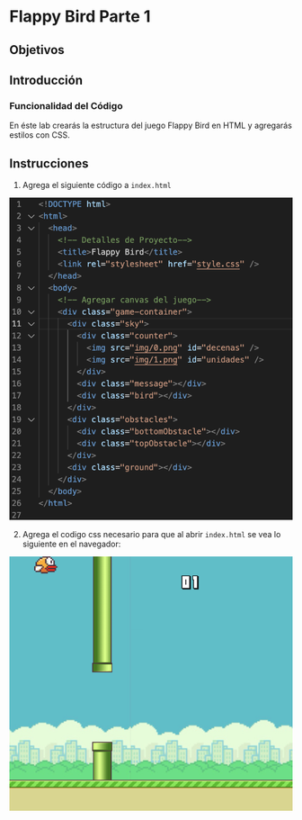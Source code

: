 # Flappy Bird Parte 1

## Objetivos

## Introducción

### Funcionalidad del Código
En éste lab crearás la estructura del juego Flappy Bird en HTML y agregarás estilos con CSS.

## Instrucciones

1. Agrega el siguiente código a `index.html`

<img src="codigo/html-codigo.png">

2. Agrega el codigo css necesario para que al abrir `index.html` se vea lo siguiente en el navegador:

<img src="codigo/css-vista.png">